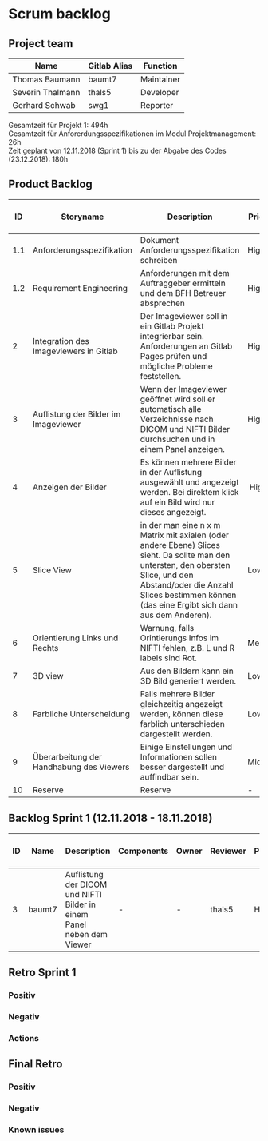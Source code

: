 # Scrum backlog
## Project team
Name | Gitlab Alias | Function
--- | --- | --- 
Thomas Baumann | baumt7 | Maintainer
Severin Thalmann | thals5 | Developer
Gerhard Schwab | swg1 | Reporter

Gesamtzeit für Projekt 1: 494h <br>
Gesamtzeit für Anforerdungsspezifikationen im Modul Projektmanagement: 26h <br>
Zeit geplant von 12.11.2018 (Sprint 1) bis zu der Abgabe des Codes (23.12.2018): 180h

## Product Backlog
ID | Storyname | Description | Priority | Effort plan original | Effort plan updated | Effort acutal | Status
--- | --- | --- | --- | --- | --- | --- | ---
1.1 | Anforderungsspezifikation | Dokument Anforderungsspezifikation schreiben | High | 26 | - | - | Open
1.2 | Requirement Engineering | Anforderungen mit dem Auftraggeber ermitteln und dem BFH Betreuer absprechen | High | 200 | - | - | Open 
2 | Integration des Imageviewers in Gitlab | Der Imageviewer soll in ein Gitlab Projekt integrierbar sein. Anforderungen an Gitlab Pages prüfen und mögliche Probleme feststellen. | High | 54 | - | - | Open
3 | Auflistung der Bilder im Imageviewer | Wenn der Imageviewer geöffnet wird soll er automatisch alle Verzeichnisse nach DICOM und NIFTI Bilder durchsuchen und in einem Panel anzeigen. | High | 50 | - | - | Open
4 | Anzeigen der Bilder | Es können mehrere Bilder in der Auflistung ausgewählt und angezeigt werden. Bei direktem klick auf ein Bild wird nur dieses angezeigt. | High | 30 | - | - | Open
5 | Slice View | in der man eine n x m Matrix mit axialen (oder andere Ebene) Slices sieht. Da sollte man den untersten, den obersten Slice, und den Abstand/oder die Anzahl Slices bestimmen können (das eine Ergibt sich dann aus dem Anderen). | Low | 10 | – | – | Open
6 | Orientierung Links und Rechts | Warnung, falls Orintierungs Infos im NIFTI fehlen, z.B. L und R labels sind Rot. | Medium | 15 | - | - | Open
7 | 3D view | Aus den Bildern kann ein 3D Bild generiert werden. | Low | 0 | - | - | Open
8 | Farbliche Unterscheidung | Falls mehrere Bilder gleichzeitig angezeigt werden, können diese farblich unterschieden dargestellt werden. | Low | 15 | - | - | Open
9 | Überarbeitung der Handhabung des Viewers | Einige Einstellungen und Informationen sollen besser dargestellt und auffindbar sein. | Middle | 20 | - | - | Open
10 | Reserve | Reserve | - | 40 | - | - | Open


## Backlog Sprint 1 (12.11.2018 - 18.11.2018)
ID | Name | Description | Components | Owner | Reviewer | Priority | Effort plan original | Effort plan updated | Effort actual | Status
--- | --- | --- | --- | --- | --- | --- | --- | --- | --- | ---
3 | baumt7 | Auflistung der DICOM und NIFTI Bilder in einem Panel neben dem Viewer | - | - | thals5 | High | 15 | - | - | Open



## Retro Sprint 1
### Positiv

### Negativ

### Actions


## Final Retro
### Positiv

### Negativ

### Known issues
